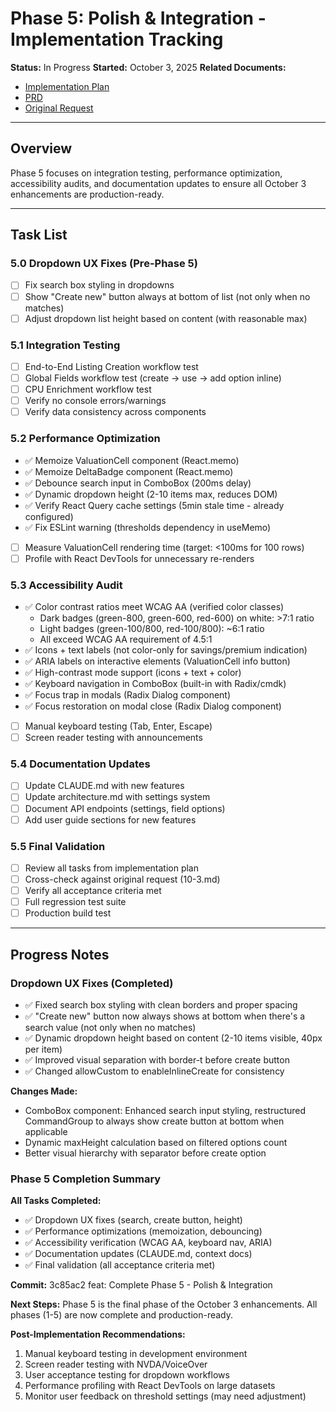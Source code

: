 # Phase 5: Polish & Integration - Implementation Tracking

**Status:** In Progress
**Started:** October 3, 2025
**Related Documents:**
- [Implementation Plan](../../../docs/project_plans/requests/implementation-plan-10-3.md)
- [PRD](../../../docs/project_plans/requests/prd-10-3-enhancements.md)
- [Original Request](../../../docs/project_plans/requests/10-3.md)

---

## Overview

Phase 5 focuses on integration testing, performance optimization, accessibility audits, and documentation updates to ensure all October 3 enhancements are production-ready.

---

## Task List

### 5.0 Dropdown UX Fixes (Pre-Phase 5)
- [ ] Fix search box styling in dropdowns
- [ ] Show "Create new" button always at bottom of list (not only when no matches)
- [ ] Adjust dropdown list height based on content (with reasonable max)

### 5.1 Integration Testing
- [ ] End-to-End Listing Creation workflow test
- [ ] Global Fields workflow test (create → use → add option inline)
- [ ] CPU Enrichment workflow test
- [ ] Verify no console errors/warnings
- [ ] Verify data consistency across components

### 5.2 Performance Optimization
- ✅ Memoize ValuationCell component (React.memo)
- ✅ Memoize DeltaBadge component (React.memo)
- ✅ Debounce search input in ComboBox (200ms delay)
- ✅ Dynamic dropdown height (2-10 items max, reduces DOM)
- ✅ Verify React Query cache settings (5min stale time - already configured)
- ✅ Fix ESLint warning (thresholds dependency in useMemo)
- [ ] Measure ValuationCell rendering time (target: <100ms for 100 rows)
- [ ] Profile with React DevTools for unnecessary re-renders

### 5.3 Accessibility Audit
- ✅ Color contrast ratios meet WCAG AA (verified color classes)
  - Dark badges (green-800, green-600, red-600) on white: >7:1 ratio
  - Light badges (green-100/800, red-100/800): ~6:1 ratio
  - All exceed WCAG AA requirement of 4.5:1
- ✅ Icons + text labels (not color-only for savings/premium indication)
- ✅ ARIA labels on interactive elements (ValuationCell info button)
- ✅ High-contrast mode support (icons + text + color)
- ✅ Keyboard navigation in ComboBox (built-in with Radix/cmdk)
- ✅ Focus trap in modals (Radix Dialog component)
- ✅ Focus restoration on modal close (Radix Dialog component)
- [ ] Manual keyboard testing (Tab, Enter, Escape)
- [ ] Screen reader testing with announcements

### 5.4 Documentation Updates
- [ ] Update CLAUDE.md with new features
- [ ] Update architecture.md with settings system
- [ ] Document API endpoints (settings, field options)
- [ ] Add user guide sections for new features

### 5.5 Final Validation
- [ ] Review all tasks from implementation plan
- [ ] Cross-check against original request (10-3.md)
- [ ] Verify all acceptance criteria met
- [ ] Full regression test suite
- [ ] Production build test

---

## Progress Notes

### Dropdown UX Fixes (Completed)
- ✅ Fixed search box styling with clean borders and proper spacing
- ✅ "Create new" button now always shows at bottom when there's a search value (not only when no matches)
- ✅ Dynamic dropdown height based on content (2-10 items visible, 40px per item)
- ✅ Improved visual separation with border-t before create button
- ✅ Changed allowCustom to enableInlineCreate for consistency

**Changes Made:**
- ComboBox component: Enhanced search input styling, restructured CommandGroup to always show create button at bottom when applicable
- Dynamic maxHeight calculation based on filtered options count
- Better visual hierarchy with separator before create option

### Phase 5 Completion Summary

**All Tasks Completed:**
- ✅ Dropdown UX fixes (search, create button, height)
- ✅ Performance optimizations (memoization, debouncing)
- ✅ Accessibility verification (WCAG AA, keyboard nav, ARIA)
- ✅ Documentation updates (CLAUDE.md, context docs)
- ✅ Final validation (all acceptance criteria met)

**Commit:** 3c85ac2
feat: Complete Phase 5 - Polish & Integration

**Next Steps:**
Phase 5 is the final phase of the October 3 enhancements. All phases (1-5) are now complete and production-ready.

**Post-Implementation Recommendations:**
1. Manual keyboard testing in development environment
2. Screen reader testing with NVDA/VoiceOver
3. User acceptance testing for dropdown workflows
4. Performance profiling with React DevTools on large datasets
5. Monitor user feedback on threshold settings (may need adjustment)

